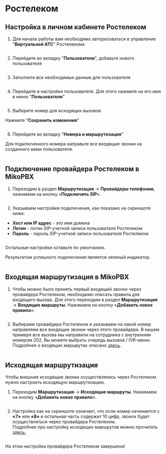 # Ростелеком

## Настройка в личном кабинете Ростелеком <a href="#nastrojka_v_lichnom_kabinete_rostelekom" id="nastrojka_v_lichnom_kabinete_rostelekom"></a>

1. Для начала работы вам необходимо авторизоваться в управление "**Виртуальной АТС**" Ростелекома

<figure><img src="../../.gitbook/assets/1 (13).png" alt=""><figcaption></figcaption></figure>

2. Перейдите во вкладку "**Пользователи**", добавьте нового пользователя

<figure><img src="../../.gitbook/assets/2 (42).png" alt=""><figcaption></figcaption></figure>

3. Заполните все необходимые данные для пользователя

<figure><img src="../../.gitbook/assets/3 (14).png" alt=""><figcaption></figcaption></figure>

4. Перейдите в настройки пользователя. Для этого нажмите на его имя в меню "**Пользователи**"

<figure><img src="../../.gitbook/assets/4 (19).png" alt=""><figcaption></figcaption></figure>

5. Выберите номер для исходящих вызовов

Нажмите "**Сохранить изменения**"

<figure><img src="../../.gitbook/assets/5 (22).png" alt=""><figcaption></figcaption></figure>

6. Перейдите во вкладку "**Номера и маршрутизация**"

Для подключенного номера направьте все входящие звонки на созданного вами пользователя.

<figure><img src="../../.gitbook/assets/7 (8).png" alt=""><figcaption></figcaption></figure>

## Подключение провайдера Ростелеком в MikoPBX <a href="#podkljuchenie_provajdera_rostelekom_v_mikopbx" id="podkljuchenie_provajdera_rostelekom_v_mikopbx"></a>

1. &#x20;Переходим в раздел **Маршрутизация** → **Провайдеры телефонии**, нажимаем на кнопку «**Подключить SIP**».

<figure><img src="../../.gitbook/assets/8 (16).png" alt=""><figcaption></figcaption></figure>

2. Указываем настройки подключения, как показано на скриншоте ниже:

* **Хост или IP адрес** - это имя домена
* **Логин** - логин SIP-учетной записи пользователя Ростелеком
* **Пароль** - пароль SIP-учетной записи пользователя Ростелеком

<figure><img src="../../.gitbook/assets/10 (9).png" alt=""><figcaption></figcaption></figure>

Остальные настройки оставьте по умолчанию.

Результатом успешного подключения является зеленый индикатор.

<figure><img src="../../.gitbook/assets/11 (7).png" alt=""><figcaption></figcaption></figure>

## Входящая маршрутизация в MikoPBX <a href="#vxodjaschaja_marshrutizacija_v_mikopbx" id="vxodjaschaja_marshrutizacija_v_mikopbx"></a>

1. Чтобы можно было принять первый входящий звонок через провайдера Ростелеком, необходимо описать правила для входящего вызова. Для этого переходим в раздел **Маршрутизация** → **Входящие маршруты**. Нажимаем на кнопку «**Добавить новое правило**».

<figure><img src="../../.gitbook/assets/12 (6).png" alt=""><figcaption></figcaption></figure>

2. Выбираем провайдера Ростелеком и указываем на какой номер направляем все входящие звонки через этого провайдера. В нашем примере все вызова мы направили на сотрудника с внутренним номером 202, Вы можете выбрать очередь вызовов / IVR-меню. Подробнее о входящих маршрутах описано [здесь](../../manual/routing/incoming-routing.md).

<figure><img src="../../.gitbook/assets/13 (1).png" alt=""><figcaption></figcaption></figure>

## Исходящая маршрутизация <a href="#isxodjaschaja_marshrutizacija" id="isxodjaschaja_marshrutizacija"></a>

Чтобы внешние исходящие звонки осуществлялись через Ростелеком нужно настроить исходящую маршрутизацию.

1. Переходим **Маршрутизация** → **Исходящие маршруты**. Нажимаем на кнопку «**Добавить новое правило**».

<figure><img src="../../.gitbook/assets/14 (1).png" alt=""><figcaption></figcaption></figure>

2. Настройка как на скриншоте означает, что если номер начинается с **«7»** или **«8»** и остальная часть содержит 10 цифр, звонок будет осуществляться через провайдера Ростелеком.\
   Подробнее про настройку исходящих маршрутов можно прочитать [здесь.](../../manual/routing/outbound-routing.md)

<figure><img src="../../.gitbook/assets/15 (4).png" alt=""><figcaption></figcaption></figure>

На этом настройка провайдера Ростелеком завершена!
